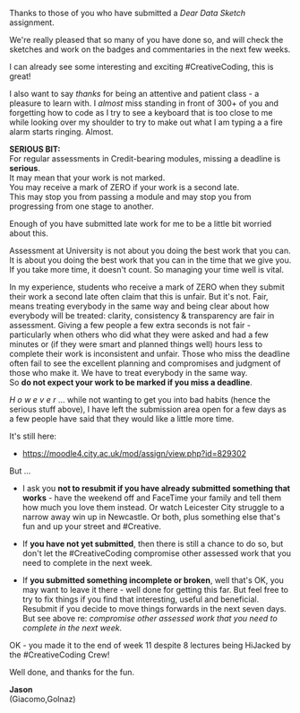 Thanks to those of you who have submitted a _Dear Data Sketch_ assignment.

We're really pleased that so many of you have done so, and will check the sketches and work on the badges and commentaries in the next few weeks.

I can already see some interesting and exciting #CreativeCoding, this is great!

I also want to say _thanks_ for being an attentive and patient class - a pleasure to learn with. I _almost_ miss standing in front of 300+ of you and forgetting how to code as I try to see a keyboard that is too close to me while looking over my shoulder to try to make out what I am typing a a fire alarm starts ringing. Almost.

**SERIOUS BIT:**<br/>
For regular assessments in Credit-bearing modules, missing a deadline is **serious**.<br/>It may mean that your work is not marked.<br/>You may receive a mark of ZERO if your work is a second late.<br/>This may stop you from passing a module and may stop you from progressing from one stage to another.

Enough of you have submitted late work for me to be a little bit worried about this.

Assessment at University is not about you doing the best work that you can.<br/>
It is about you doing the best work that you can in the time that we give you.<br/>If you take more time, it doesn't count. So managing your time well is vital.

In my experience, students who receive a mark of ZERO when they submit their work a second late often claim that this is unfair. But it's not. Fair, means treating everybody in the same way and being clear about how everybody will be treated: clarity, consistency &amp; transparency are fair in assessment. Giving a few people a few extra seconds is not fair - particularly when others who did what they were asked and had a few minutes or (if they were smart and planned things well) hours less to complete their work is inconsistent and unfair. Those who miss the deadline often fail to see the excellent planning and compromises and judgment of those who make it. We have to treat everybody in the same way.<br/> So **do not expect your work to be marked if you miss a deadline**.

_H&nbsp;o&nbsp;w&nbsp;e&nbsp;v&nbsp;e&nbsp;r_ ... while not wanting to get you into bad habits (hence the serious stuff above), I have left the submission area open for a few days as a few people have said that they would like a little more time.

It's still here:

- https://moodle4.city.ac.uk/mod/assign/view.php?id=829302

But ...

- I ask you **not to resubmit if you have already submitted something that works** - have the weekend off and FaceTime your family and tell them how much you love them instead. Or watch Leicester City struggle to a narrow away win up in Newcastle. Or both, plus something else that's fun and up your street and #Creative.

* If **you have not yet submitted**, then there is still a chance to do so, but don't let the #CreativeCoding compromise other assessed work that you need to complete in the next week.

* If **you submitted something incomplete or broken**, well that's OK, you may want to leave it there - well done for getting this far. But feel free to try to fix things if you find that interesting, useful and beneficial. Resubmit if you decide to move things forwards in the next seven days. But see above re: _compromise other assessed work that you need to complete in the next week._

OK - you made it to the end of week 11 despite 8 lectures being HiJacked by the #CreativeCoding Crew!

Well done, and thanks for the fun.

**Jason**<br/>
(Giacomo,Golnaz)
